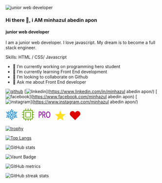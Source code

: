 ![junior web developer](https://media.licdn.com/dms/image/D5603AQG1hJHOxlJlfw/profile-displayphoto-shrink_800_800/0/1699029500707?e=1709164800&v=beta&t=6MEWWxW3QWvv11GV8AhcRdshF_Q7Q1nff8emiEndAgM)

### Hi there 👋, i AM minhazul abedin apon 
#### junior web developer


I am a junior web developer. I love javascript. My dream is to become a full stack engineer.

Skills: HTML / CSS/ Javascript

- 🔭 I’m currently working on programming hero student 
- 🌱 I’m currently learning Front End development 
- 👯 I’m looking to collaborate on Github 
- 💬 Ask me about Front End developer 


[<img src='https://cdn.jsdelivr.net/npm/simple-icons@3.0.1/icons/github.svg' alt='github' height='40'>](https://github.com/minhazapon)  [<img src='https://cdn.jsdelivr.net/npm/simple-icons@3.0.1/icons/linkedin.svg' alt='linkedin' height='40'>](https://www.linkedin.com/in/minhazul abedin apon/)  [<img src='https://cdn.jsdelivr.net/npm/simple-icons@3.0.1/icons/facebook.svg' alt='facebook' height='40'>](https://www.facebook.com/minhazul abedin apon)  [<img src='https://cdn.jsdelivr.net/npm/simple-icons@3.0.1/icons/instagram.svg' alt='instagram' height='40'>](https://www.instagram.com/minhazul abedin apon/)  

<a href='https://archiveprogram.github.com/'><img src='https://raw.githubusercontent.com/acervenky/animated-github-badges/master/assets/acbadge.gif' width='40' height='40'></a> <a href='https://docs.github.com/en/developers'><img src='https://raw.githubusercontent.com/acervenky/animated-github-badges/master/assets/devbadge.gif' width='40' height='40'></a> <a href='https://github.com/pricing'><img src='https://raw.githubusercontent.com/acervenky/animated-github-badges/master/assets/pro.gif' width='40' height='40'></a> <a href='https://stars.github.com/'><img src='https://raw.githubusercontent.com/acervenky/animated-github-badges/master/assets/starbadge.gif' width='35' height='35'></a> <a href='https://docs.github.com/en/github/supporting-the-open-source-community-with-github-sponsors'><img src='https://raw.githubusercontent.com/acervenky/animated-github-badges/master/assets/sponsorbadge.gif' width='35' height='35'></a> 

[![trophy](https://github-profile-trophy.vercel.app/?username=minhazapon)](https://github.com/ryo-ma/github-profile-trophy)

[![Top Langs](https://github-readme-stats.vercel.app/api/top-langs/?username=minhazapon)](https://github.com/anuraghazra/github-readme-stats)

![GitHub stats](https://github-readme-stats.vercel.app/api?username=minhazapon&show_icons=true&count_private=true)  

![Vaunt Badge](https://api.vaunt.dev/v1/github/entities/minhazapon/contributions?format=svg&private=true)  

![GitHub metrics](https://metrics.lecoq.io/minhazapon)  

![GitHub streak stats](https://streak-stats.demolab.com/?user=minhazapon)  

